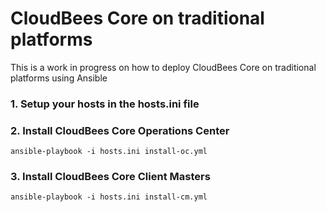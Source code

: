 # CloudBees Core on traditional platforms

This is a work in progress on how to deploy CloudBees Core on traditional platforms using Ansible

### 1. Setup your hosts in the hosts.ini file

### 2. Install CloudBees Core Operations Center
`ansible-playbook -i hosts.ini install-oc.yml`

### 3. Install CloudBees Core Client Masters

`ansible-playbook -i hosts.ini install-cm.yml`
